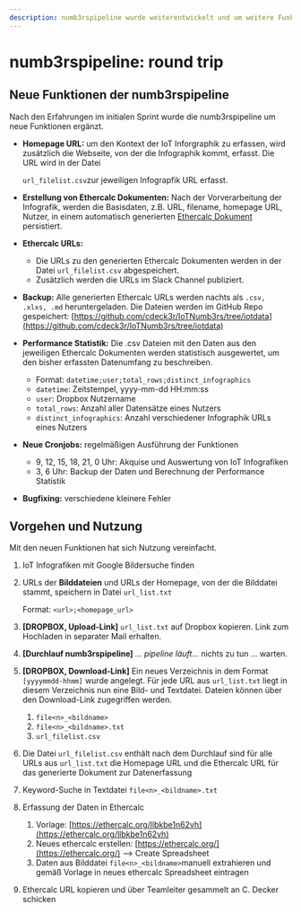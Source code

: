 ```yaml
---
description: numb3rspipeline wurde weiterentwickelt und um weitere Funktionen ergänzt.
---
```


# numb3rspipeline: round trip

## Neue Funktionen der numb3rspipeline

Nach den Erfahrungen im initialen Sprint wurde die numb3rspipeline um neue Funktionen ergänzt.

* **Homepage URL:** um den Kontext der IoT Inforgraphik zu erfassen, wird zusätzlich die Webseite, von der die Infographik kommt, erfasst. Die URL wird in der Datei 

  `url_filelist.csv`zur jeweiligen Infograpfik URL erfasst.

* **Erstellung von Ethercalc Dokumenten:** Nach der Vorverarbeitung der Infografik, werden die Basisdaten, z.B. URL, filename, homepage URL, Nutzer, in einem automatisch generierten [Ethercalc Dokument](https://www.ethercalc.org/) persistiert.
* **Ethercalc URLs:** 
  * Die URLs zu den generierten Ethercalc Dokumenten werden in der Datei `url_filelist.csv` abgespeichert.
  * Zusätzlich werden die URLs im Slack Channel publiziert.
* **Backup:** Alle generierten Ethercalc URLs werden nachts als `.csv, .xlxs, .md` heruntergeladen. Die Dateien werden im GitHub Repo gespeichert: [https://github.com/cdeck3r/IoTNumb3rs/tree/iotdata](https://github.com/cdeck3r/IoTNumb3rs/tree/iotdata)
* **Performance Statistik:** Die .csv Dateien mit den Daten aus den jeweiligen Ethercalc Dokumenten werden statistisch ausgewertet, um den bisher erfassten Datenumfang zu beschreiben.
  * Format: `datetime;user;total_rows;distinct_infographics`
  * `datetime`: Zeitstempel, yyyy-mm-dd HH:mm:ss
  * `user`: Dropbox Nutzername 
  * `total_rows`: Anzahl aller Datensätze eines Nutzers
  * `distinct_infographics`: Anzahl verschiedener Infographik URLs eines Nutzers
* **Neue Cronjobs:** regelmäßigen Ausführung der Funktionen
  * 9, 12, 15, 18, 21, 0 Uhr: Akquise und Auswertung von IoT Infografiken
  * 3, 6 Uhr: Backup der Daten und Berechnung der Performance Statistik
* **Bugfixing:** verschiedene kleinere Fehler

## Vorgehen und Nutzung

Mit den neuen Funktionen hat sich Nutzung vereinfacht.

1. IoT Infografiken mit Google Bildersuche finden
2. URLs der **Bilddateien** und URLs der Homepage, von der die Bilddatei stammt, speichern in Datei `url_list.txt`

   Format: `<url>;<homepage_url>`

3. **\[DROPBOX, Upload-Link\]** `url_list.txt` auf Dropbox kopieren. Link zum Hochladen in separater Mail erhalten.
4. **\[Durchlauf numb3rspipeline\]** _... pipeline läuft..._ nichts zu tun ... warten.
5. **\[DROPBOX, Download-Link\]** Ein neues Verzeichnis in dem Format `[yyyymmdd-hhmm]` wurde angelegt. Für jede URL aus `url_list.txt` liegt in diesem Verzeichnis nun eine Bild- und Textdatei. Dateien können über den Download-Link  zugegriffen werden.
   1. `file<n>_<bildname>`
   2. `file<n>_<bildname>.txt`
   3. `url_filelist.csv`
6. Die Datei `url_filelist.csv` enthält nach dem Durchlauf sind für alle URLs aus `url_list.txt` die Homepage URL und die Ethercalc URL für das generierte Dokument zur Datenerfassung 
7. Keyword-Suche in Textdatei `file<n>_<bildname>.txt`
8. Erfassung der Daten in Ethercalc
   1. Vorlage: [https://ethercalc.org/llbkbe1n62vh](https://ethercalc.org/llbkbe1n62vh)
   2. Neues ethercalc erstellen: [https://ethercalc.org/](https://ethercalc.org/) --&gt; Create Spreadsheet
   3. Daten aus Bilddatei `file<n>_<bildname>`manuell extrahieren und gemäß Vorlage in neues ethercalc Spreadsheet eintragen
9. Ethercalc URL kopieren und über Teamleiter gesammelt an C. Decker schicken

